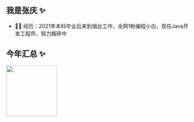 ## 我是张庆 ✨

- 👨‍💻 经历：2021年本科毕业后来到烟台工作，全网1粉编程小白，现任Java开发工程师，努力搬砖中

## 今年汇总 ✨

<img align="" height="137px" src="https://github-readme-stats.vercel.app/api?username=jubilantz&hide_title=true&hide_border=true&show_icons=true&include_all_commits=true&line_height=21&bg_color=0,EC6C6C,FFD479,FFFC79,73FA79&theme=graywhite&locale=cn" />
